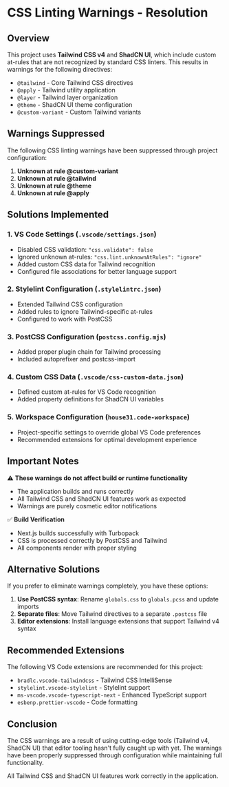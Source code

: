 # CSS Linting Warnings - Resolution

## Overview
This project uses **Tailwind CSS v4** and **ShadCN UI**, which include custom at-rules that are not recognized by standard CSS linters. This results in warnings for the following directives:

- `@tailwind` - Core Tailwind CSS directives
- `@apply` - Tailwind utility application
- `@layer` - Tailwind layer organization
- `@theme` - ShadCN UI theme configuration
- `@custom-variant` - Custom Tailwind variants

## Warnings Suppressed
The following CSS linting warnings have been suppressed through project configuration:

1. **Unknown at rule @custom-variant**
2. **Unknown at rule @tailwind**
3. **Unknown at rule @theme**
4. **Unknown at rule @apply**

## Solutions Implemented

### 1. VS Code Settings (`.vscode/settings.json`)
- Disabled CSS validation: `"css.validate": false`
- Ignored unknown at-rules: `"css.lint.unknownAtRules": "ignore"`
- Added custom CSS data for Tailwind recognition
- Configured file associations for better language support

### 2. Stylelint Configuration (`.stylelintrc.json`)
- Extended Tailwind CSS configuration
- Added rules to ignore Tailwind-specific at-rules
- Configured to work with PostCSS

### 3. PostCSS Configuration (`postcss.config.mjs`)
- Added proper plugin chain for Tailwind processing
- Included autoprefixer and postcss-import

### 4. Custom CSS Data (`.vscode/css-custom-data.json`)
- Defined custom at-rules for VS Code recognition
- Added property definitions for ShadCN UI variables

### 5. Workspace Configuration (`house31.code-workspace`)
- Project-specific settings to override global VS Code preferences
- Recommended extensions for optimal development experience

## Important Notes

⚠️ **These warnings do not affect build or runtime functionality**
- The application builds and runs correctly
- All Tailwind CSS and ShadCN UI features work as expected
- Warnings are purely cosmetic editor notifications

✅ **Build Verification**
- Next.js builds successfully with Turbopack
- CSS is processed correctly by PostCSS and Tailwind
- All components render with proper styling

## Alternative Solutions

If you prefer to eliminate warnings completely, you have these options:

1. **Use PostCSS syntax**: Rename `globals.css` to `globals.pcss` and update imports
2. **Separate files**: Move Tailwind directives to a separate `.postcss` file
3. **Editor extensions**: Install language extensions that support Tailwind v4 syntax

## Recommended Extensions

The following VS Code extensions are recommended for this project:

- `bradlc.vscode-tailwindcss` - Tailwind CSS IntelliSense
- `stylelint.vscode-stylelint` - Stylelint support
- `ms-vscode.vscode-typescript-next` - Enhanced TypeScript support
- `esbenp.prettier-vscode` - Code formatting

## Conclusion

The CSS warnings are a result of using cutting-edge tools (Tailwind v4, ShadCN UI) that editor tooling hasn't fully caught up with yet. The warnings have been properly suppressed through configuration while maintaining full functionality.

All Tailwind CSS and ShadCN UI features work correctly in the application.
